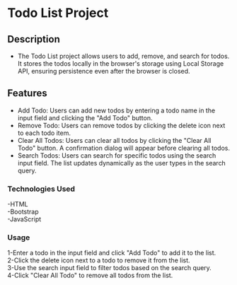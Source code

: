 # Todo List Project


## Description
- The Todo List project allows users to add, remove, and search for todos. It stores the todos locally in the browser's storage using Local Storage API, ensuring persistence even after the browser is closed.

## Features
- Add Todo: Users can add new todos by entering a todo name in the input field and clicking the "Add Todo" button.<br>
- Remove Todo: Users can remove todos by clicking the delete icon next to each todo item.<br/>
- Clear All Todos: Users can clear all todos by clicking the "Clear All Todo" button. A confirmation dialog will appear before clearing all todos.<br>
- Search Todos: Users can search for specific todos using the search input field. The list updates dynamically as the user types in the search query.<br>

### Technologies Used
-HTML<br>
-Bootstrap<br>
-JavaScript

### Usage
1-Enter a todo in the input field and click "Add Todo" to add it to the list.<br>
2-Click the delete icon next to a todo to remove it from the list.<br>
3-Use the search input field to filter todos based on the search query.<br>
4-Click "Clear All Todo" to remove all todos from the list.<br>
